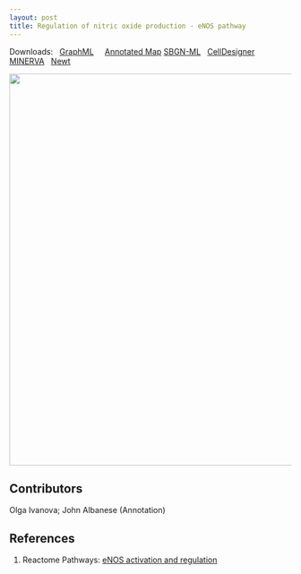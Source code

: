 ```yaml
---
layout: post
title: Regulation of nitric oxide production - eNOS pathway
---
```


Downloads: &nbsp; 
[GraphML](../downloads/F008-enos.graphml) &nbsp; &nbsp; [Annotated Map](https://metabolismregulation.org/images/F008-enos.html)
[SBGN-ML](../downloads/F008-enos_SBGNv02.sbgn) &nbsp;
[CellDesigner](../downloads/model_F008-1.xml) &nbsp;
[MINERVA](https://mreg.elixir-luxembourg.org/minerva/index.xhtml?id=F008-1) &nbsp;
[Newt](http://web.newteditor.org/?URL=https://metabolismregulation.github.io/downloads/F008-enos_newt.sbgn) &nbsp;
<p align="middle"><a href="/enos/"><img id="image" src="/downloads/F008-enos.png" width="700"/></a></p>

## Contributors 

Olga Ivanova; John Albanese (Annotation)

## References

1. Reactome Pathways: [eNOS activation and regulation](https://reactome.org/PathwayBrowser/#/R-HSA-202131&SEL=R-HSA-203765&PATH=R-HSA-1430728)

